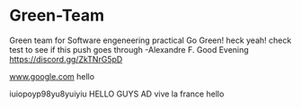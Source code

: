 # Green-Team
Green team for Software engeneering practical
Go Green!
heck yeah!
check
test to see if this push goes through -Alexandre F.
Good Evening 
https://discord.gg/ZkTNrG5pD

www.google.com
hello

iuiopoyp98yu8yuiyiu
HELLO GUYS AD
vive la france
hello


